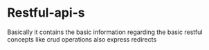 # Restful-api-s
Basically it contains the basic information regarding the basic  restful concepts like crud operations also express redirects
